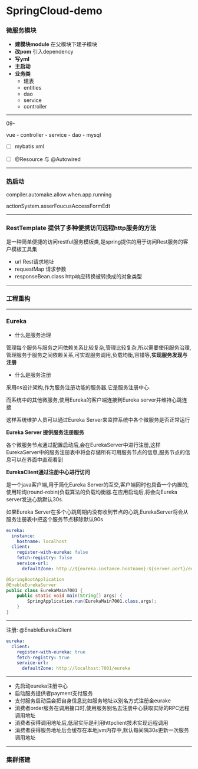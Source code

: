 # SpringCloud-demo
### 微服务模块

- **建模块module**  在父模块下建子模块
- **改pom** 引入dependency
- **写yml**
- **主启动**
- **业务类** 
  * 建表
  * entities
  * dao
  * service
  * controller

---

09-

vue - controller - service - dao - mysql



- [ ] mybatis xml 

- [ ] @Resource 与 @Autowired

---

### 热启动

compiler.automake.allow.when.app.running 

actionSystem.asserFoucusAccessFormEdt 

---

### RestTemplate 提供了多种便携访问远程http服务的方法

是一种简单便捷的访问restful服务模板类,是spring提供的用于访问Rest服务的客户模板工具集

- url Rest请求地址
- requestMap 请求参数
- responseBean.class http响应转换被转换成的对象类型

---

### 工程重构

---

### Eureka

- 什么是服务治理

管理每个服务与服务之间依赖关系比较复杂,管理比较复杂,所以需要使用服务治理,管理服务于服务之间依赖关系,可实现服务调用,负载均衡,容错等,**实现服务发现与注册**

- 什么是服务注册

采用cs设计架构,作为服务注册功能的服务器,它是服务注册中心.

而系统中的其他微服务,使用Eureka的客户端连接到Eureka server并维持心跳连接

这样系统维护人员可以通过Eureka Server来监控系统中各个微服务是否正常运行

**Eureka Server 提供服务注册服务**

各个微服务节点通过配置启动后,会在EurekaServer中进行注册,这样EurekaServer中的服务注册表中将会存储所有可用服务节点的信息,服务节点的信息可以在界面中直观看到

**EurekaClient通过注册中心进行访问**

是一个java客户端,用于简化Eureka Server的互交,客户端同时也具备一个内置的,使用轮询(round-robin)负载算法的负载均衡器.在应用启动后,将会向Eureka server发送心跳默认30s.

如果Eureka Server在多个心跳周期内没有收到节点的心跳,EurekaServer将会从服务注册表中把这个服务节点移除默认90s

```yml
eureka:
  instance:
    hostname: localhost
  client:
    register-with-eureka: false
    fetch-registry: false
    service-url:
      defaultZone: http://${eureka.instance.hostname}:${server.port}/eureka/
```

```java
@SpringBootApplication
@EnableEurekaServer
public class EurekaMain7001 {
    public static void main(String[] args) {
        SpringApplication.run(EurekaMain7001.class,args);
    }
}

```

---

注册: @EnableEurekaClient

```yml
eureka:
  client:
    register-with-eureka: true
    fetch-registry: true
    service-url:
      defaultZone: http://localhost:7001/eureka
```



---

- 先启动eureka注册中心
- 启动服务提供者payment支付服务
- 支付服务启动后会把自身信息比如服务地址以别名方式注册金eurake
- 消费者order服务在调用接口时,使用服务别名去注册中心获取实际的RPC远程调用地址
- 消费者获得调用地址后,低层实际是利用httpclient技术实现远程调用
- 消费者获得服务地址后会缓存在本地jvm内存中,默认每间隔30s更新一次服务调用地址

---

### 集群搭建


